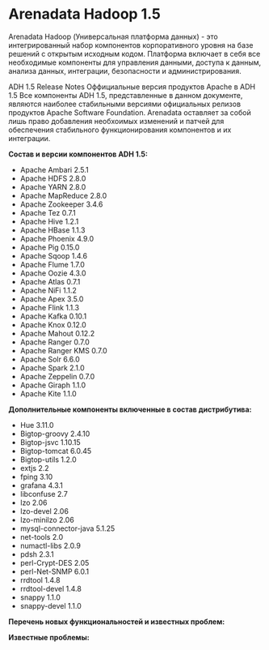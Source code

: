 # Arenadata Hadoop 1.5

Arenadata Hadoop (Универсальная платформа данных) -  это интегрированный набор компонентов корпоративного уровня на базе решений с открытым исходным кодом. Платформа включает в себя все необходимые компоненты для управления данными, доступа к данным, анализа данных, интеграции, безопасности и администрирования.

ADH 1.5 Release Notes
Оффициальные версия продуктов Apache в ADH 1.5
Все компоненты ADH 1.5, представленные в данном документе, являются наиболее стабильными версиями официальных релизов продуктов Apache Software Foundation. Arenadata оставляет за собой лишь право добавления необхоимых изменений и патчей для обеспечения стабильного функционирования компонентов и их интеграции.

**Состав и версии компонентов ADH 1.5:**
- Apache Ambari 2.5.1
- Apache HDFS	2.8.0
- Apache YARN	2.8.0
- Apache MapReduce	2.8.0
- Apache Zookeeper	3.4.6
- Apache Tez	0.7.1
- Apache Hive	1.2.1
- Apache HBase	1.1.3
- Apache Phoenix	4.9.0
- Apache Pig	0.15.0
- Apache Sqoop	1.4.6
- Apache Flume	1.7.0
- Apache Oozie	4.3.0
- Apache Atlas	0.7.1
- Apache NiFi   1.1.2
- Apache Apex 	3.5.0
- Apache Flink	1.1.3
- Apache Kafka	0.10.1
- Apache Knox	0.12.0
- Apache Mahout	0.12.2
- Apache Ranger	0.7.0
- Apache Ranger KMS	0.7.0
- Apache Solr	6.6.0
- Apache Spark	2.1.0
- Apache Zeppelin 	0.7.0
- Apache Giraph	1.1.0
- Apache Kite	1.1.0

**Дополнительные компоненты включенные в состав дистрибутива:**
- Hue	3.11.0
- Bigtop-groovy 2.4.10
- Bigtop-jsvc   1.10.15
- Bigtop-tomcat 6.0.45
- Bigtop-utils  1.2.0
- extjs 2.2
- fping 3.10
- grafana 4.3.1
- libconfuse  2.7
- lzo 2.06
- lzo-devel 2.06
- lzo-minilzo 2.06
- mysql-connector-java  5.1.25
- net-tools 2.0
- numactl-libs  2.0.9
- pdsh 2.3.1
- perl-Crypt-DES 2.05
- perl-Net-SNMP 6.0.1
- rrdtool 1.4.8
- rrdtool-devel 1.4.8
- snappy 1.1.0
- snappy-devel 1.1.0

**Перечень новых функциональностей и известных проблем:**

**Известные проблемы:**

